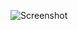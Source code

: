 ![Screenshot](https://raw.githubusercontent.com/Cryakl/Ultimate-RAT-Collection/refs/heads/main/Optix/Optix%20Pro%20v1.32/Screenshot.png)

